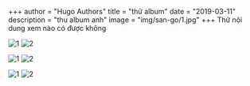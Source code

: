 +++
author = "Hugo Authors"
title = "thử album"
date = "2019-03-11"
description = "thu album anh"
image = "img/san-go/1.jpg"
+++
Thử nội dung xem nào có được không 

![1](/san-go/1.jpg) ![2](/san-go/2.jpg)

![1](/san-go/1.jpg) ![2](/san-go/2.jpg)

![1](/san-go/1.jpg) ![2](/san-go/2.jpg)